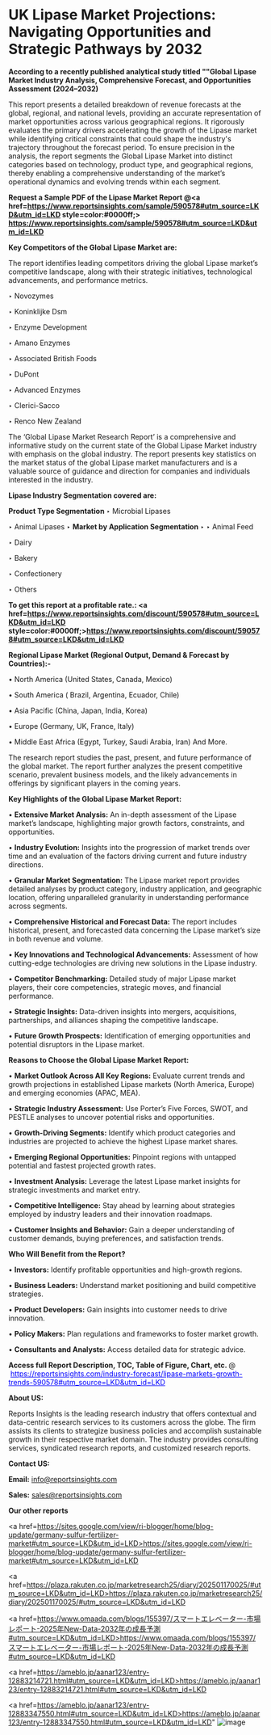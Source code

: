 # UK Lipase Market Projections: Navigating Opportunities and Strategic Pathways by 2032

<strong>According to a recently published analytical study titled ""Global Lipase Market Industry Analysis, Comprehensive Forecast, and Opportunities Assessment (2024–2032)</strong>

This report presents a detailed breakdown of revenue forecasts at the global, regional, and national levels, providing an accurate representation of market opportunities across various geographical regions. It rigorously evaluates the primary drivers accelerating the growth of the Lipase market while identifying critical constraints that could shape the industry's trajectory throughout the forecast period. To ensure precision in the analysis, the report segments the Global Lipase Market into distinct categories based on technology, product type, and geographical regions, thereby enabling a comprehensive understanding of the market’s operational dynamics and evolving trends within each segment.

<strong>Request a Sample PDF of the Lipase Market Report </strong><strong>@<a href=https://www.reportsinsights.com/sample/590578#utm_source=LKD&utm_id=LKD style=color:#0000ff;> https://www.reportsinsights.com/sample/590578#utm_source=LKD&utm_id=LKD</a></strong></font>

<strong>Key Competitors of the Global Lipase Market are:</strong>

The report identifies leading competitors driving the global Lipase market’s competitive landscape, along with their strategic initiatives, technological advancements, and performance metrics.

‣ Novozymes

‣ Koninklijke Dsm

‣ Enzyme Development

‣ Amano Enzymes

‣ Associated British Foods

‣ DuPont

‣ Advanced Enzymes

‣ Clerici-Sacco

‣ Renco New Zealand

The ‘Global Lipase Market Research Report’ is a comprehensive and informative study on the current state of the Global Lipase Market industry with emphasis on the global industry. The report presents key statistics on the market status of the global Lipase market manufacturers and is a valuable source of guidance and direction for companies and individuals interested in the industry.

<strong>Lipase Industry Segmentation covered are:</strong>

<strong>Product Type Segmentation</strong>
‣
Microbial Lipases

‣ Animal Lipases
‣ 
<strong>Market by Application Segmentation</strong>
‣
‣  Animal Feed

‣ Dairy

‣ Bakery

‣ Confectionery

‣ Others

<strong>To get this report at a profitable rate.: <a href=https://www.reportsinsights.com/discount/590578#utm_source=LKD&utm_id=LKD style=color:#0000ff;>https://www.reportsinsights.com/discount/590578#utm_source=LKD&utm_id=LKD</a></strong></font>

<strong>Regional Lipase Market (Regional Output, Demand &amp; Forecast by Countries):-</strong>

• North America (United States, Canada, Mexico)

• South America ( Brazil, Argentina, Ecuador, Chile)

• Asia Pacific (China, Japan, India, Korea)

• Europe (Germany, UK, France, Italy)

• Middle East Africa (Egypt, Turkey, Saudi Arabia, Iran) And More.

The research report studies the past, present, and future performance of the global market. The report further analyzes the present competitive scenario, prevalent business models, and the likely advancements in offerings by significant players in the coming years.

<strong>Key Highlights of the Global Lipase Market Report:</strong>

• <strong>Extensive Market Analysis:</strong> An in-depth assessment of the Lipase market’s landscape, highlighting major growth factors, constraints, and opportunities.

• <strong>Industry Evolution:</strong> Insights into the progression of market trends over time and an evaluation of the factors driving current and future industry directions.

• <strong>Granular Market Segmentation:</strong> The Lipase market report provides detailed analyses by product category, industry application, and geographic location, offering unparalleled granularity in understanding performance across segments.

• <strong>Comprehensive Historical and Forecast Data:</strong> The report includes historical, present, and forecasted data concerning the Lipase market’s size in both revenue and volume.

• <strong>Key Innovations and Technological Advancements:</strong> Assessment of how cutting-edge technologies are driving new solutions in the Lipase industry.

• <strong>Competitor Benchmarking:</strong> Detailed study of major Lipase market players, their core competencies, strategic moves, and financial performance.

• <strong>Strategic Insights:</strong> Data-driven insights into mergers, acquisitions, partnerships, and alliances shaping the competitive landscape.

• <strong>Future Growth Prospects:</strong> Identification of emerging opportunities and potential disruptors in the Lipase market.

<strong>Reasons to Choose the Global Lipase Market Report:</strong>

• <strong>Market Outlook Across All Key Regions:</strong> Evaluate current trends and growth projections in established Lipase markets (North America, Europe) and emerging economies (APAC, MEA).

• <strong>Strategic Industry Assessment:</strong> Use Porter’s Five Forces, SWOT, and PESTLE analyses to uncover potential risks and opportunities.

• <strong>Growth-Driving Segments:</strong> Identify which product categories and industries are projected to achieve the highest Lipase market shares.

• <strong>Emerging Regional Opportunities:</strong> Pinpoint regions with untapped potential and fastest projected growth rates.

• <strong>Investment Analysis:</strong> Leverage the latest Lipase market insights for strategic investments and market entry.

• <strong>Competitive Intelligence:</strong> Stay ahead by learning about strategies employed by industry leaders and their innovation roadmaps.

• <strong>Customer Insights and Behavior:</strong> Gain a deeper understanding of customer demands, buying preferences, and satisfaction trends.

<strong>Who Will Benefit from the Report?</strong>

• <strong>Investors:</strong> Identify profitable opportunities and high-growth regions.

• <strong>Business Leaders:</strong> Understand market positioning and build competitive strategies.

• <strong>Product Developers:</strong> Gain insights into customer needs to drive innovation.

• <strong>Policy Makers:</strong> Plan regulations and frameworks to foster market growth.

• <strong>Consultants and Analysts:</strong> Access detailed data for strategic advice.
</ul>
<strong>Access full Report Description, TOC, Table of Figure, Chart, etc. </strong>@  <a href=https://reportsinsights.com/industry-forecast/lipase-markets-growth-trends-590578#utm_source=LKD&utm_id=LKD style=color:#0000ff;>https://reportsinsights.com/industry-forecast/lipase-markets-growth-trends-590578#utm_source=LKD&utm_id=LKD</a></font>

<strong><strong>About US</strong>:</strong>

Reports Insights is the leading research industry that offers contextual and data-centric research services to its customers across the globe. The firm assists its clients to strategize business policies and accomplish sustainable growth in their respective market domain. The industry provides consulting services, syndicated research reports, and customized research reports.

<strong>Contact US:</strong>

<p class=""""><b>Email:</b> <a href=mailto:info@reportsinsights.com>info@reportsinsights.com</a></p>
<p class=""""><b>Sales:</b> <a href=mailto:sales@reportsinsights.com>sales@reportsinsights.com</a></p>

<strong>Our other reports</strong>

<a href=https://sites.google.com/view/ri-blogger/home/blog-update/germany-sulfur-fertilizer-market#utm_source=LKD&utm_id=LKD>https://sites.google.com/view/ri-blogger/home/blog-update/germany-sulfur-fertilizer-market#utm_source=LKD&utm_id=LKD</a>

<a href=https://plaza.rakuten.co.jp/marketresearch25/diary/202501170025/#utm_source=LKD&utm_id=LKD>https://plaza.rakuten.co.jp/marketresearch25/diary/202501170025/#utm_source=LKD&utm_id=LKD</a>

<a href=https://www.omaada.com/blogs/155397/スマートエレベーター-市場レポート-2025年New-Data-2032年の成長予測#utm_source=LKD&utm_id=LKD>https://www.omaada.com/blogs/155397/スマートエレベーター-市場レポート-2025年New-Data-2032年の成長予測#utm_source=LKD&utm_id=LKD</a>

<a href=https://ameblo.jp/aanar123/entry-12883214721.html#utm_source=LKD&utm_id=LKD>https://ameblo.jp/aanar123/entry-12883214721.html#utm_source=LKD&utm_id=LKD</a>

<a href=https://ameblo.jp/aanar123/entry-12883347550.html#utm_source=LKD&utm_id=LKD>https://ameblo.jp/aanar123/entry-12883347550.html#utm_source=LKD&utm_id=LKD</a>"
![image](https://github.com/user-attachments/assets/556c23e8-9e70-46da-8d94-8a01f52f1b4e)
